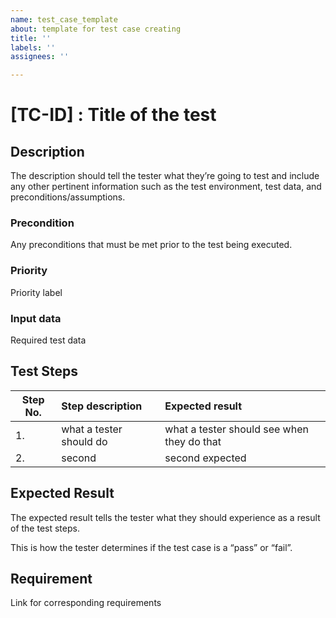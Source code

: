 ```yaml
---
name: test_case_template
about: template for test case creating
title: ''
labels: ''
assignees: ''

---
```


# [TC-ID] : Title of the test

## Description

The description should tell the tester what they’re going to test and include any other pertinent information such as the test environment, test data, and preconditions/assumptions.

### Precondition

Any preconditions that must be met prior to the test being executed.

### Priority
Priority label


### Input data

Required test data

## Test Steps
| Step No.      | Step description        | Expected result   |
|-------------|:-------------|:-----|
| 1. | what a tester should do | what a tester should see when they do that |
| 2. | second | second expected |


## Expected Result

The expected result tells the tester what they should experience as a result of the test steps.

This is how the tester determines if the test case is a “pass” or “fail”.

  ## Requirement
  
  Link for corresponding requirements
